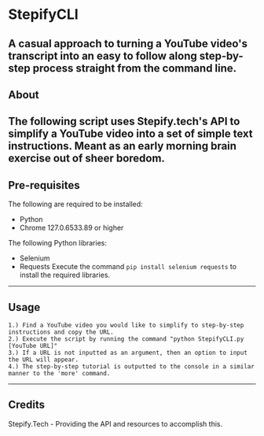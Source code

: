 # StepifyCLI
A casual approach to turning a YouTube video's transcript into an easy to follow along step-by-step process straight from the command line.
---
## About
The following script uses Stepify.tech's API to simplify a YouTube video into a set of simple text instructions. Meant as an early morning brain exercise out of sheer boredom.
---
## Pre-requisites
The following are required to be installed:
- Python
- Chrome 127.0.6533.89 or higher

The following Python libraries:
- Selenium
- Requests
Execute the command `pip install selenium requests` to install the required libraries.
---
## Usage
```
1.) Find a YouTube video you would like to simplify to step-by-step instructions and copy the URL.
2.) Execute the script by running the command "python StepifyCLI.py [YouTube URL]"
3.) If a URL is not inputted as an argument, then an option to input the URL will appear.
4.) The step-by-step tutorial is outputted to the console in a similar manner to the 'more' command.
```
---
## Credits
Stepify.Tech - Providing the API and resources to accomplish this.
